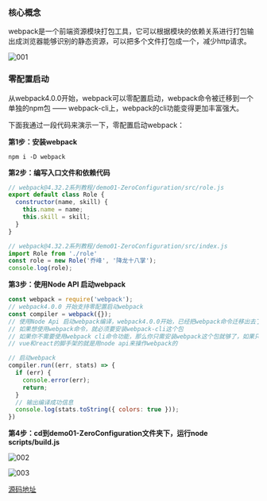 ### 核心概念
​		webpack是一个前端资源模块打包工具，它可以根据模块的依赖关系进行打包输出成浏览器能够识别的静态资源，可以把多个文件打包成一个，减少http请求。

![001](https://raw.githubusercontent.com/Jameswain/blog/master/webpack%404.32.2%E7%A0%94%E7%A9%B6%E7%AC%94%E8%AE%B0/demo01-ZeroConfiguration/images/001.png)


### 零配置启动

​		从webpack4.0.0开始，webpack可以零配置启动，webpack命令被迁移到一个单独的npm包 —— webpack-cli上，webpack的cli功能变得更加丰富强大。

下面我通过一段代码来演示一下，零配置启动webpack：

**第1步：安装webpack**

```shell
npm i -D webpack
```

**第2步：编写入口文件和依赖代码**

```javascript
// webpack@4.32.2系列教程/demo01-ZeroConfiguration/src/role.js
export default class Role {
  constructor(name, skill) {
    this.name = name;
    this.skill = skill;
  }
}
```

```javascript
// webpack@4.32.2系列教程/demo01-ZeroConfiguration/src/index.js
import Role from './role'
const role = new Role('乔峰', '降龙十八掌');
console.log(role);
```

**第3步：使用Node API 启动webpack**

```javascript
const webpack = require('webpack');
// webpack4.0.0 开始支持零配置启动webpack
const compiler = webpack({});
// 使用Node Api 启动webpack编译，webpack4.0.0开始，已经把webpack命令迁移出去了，成为一个单独的npm模块包，叫做webpack-cli，这个包的功能更多更强大。
// 如果想使用webpack命令，就必须要安装webpack-cli这个包
// 如果你不需要使用webpack cli命令功能，那么你只需安装webpack这个包就够了，如果只安装webpack这个包，那么只能通过node api来启动webpack
// vue和react的脚手架的就是用node api来操作webpack的

// 启动webpack
compiler.run((err, stats) => {
  if (err) {
    console.error(err);
    return;
  }
  // 输出编译成功信息
  console.log(stats.toString({ colors: true }));
})
```

**第4步：cd到demo01-ZeroConfiguration文件夹下，运行node scripts/build.js**

![002](https://raw.githubusercontent.com/Jameswain/blog/master/webpack%404.32.2%E7%A0%94%E7%A9%B6%E7%AC%94%E8%AE%B0/demo01-ZeroConfiguration/images/002.png)

![003](https://raw.githubusercontent.com/Jameswain/blog/master/webpack%404.32.2%E7%A0%94%E7%A9%B6%E7%AC%94%E8%AE%B0/demo01-ZeroConfiguration/images/003.png)

[源码地址](https://github.com/Jameswain/blog/tree/master/webpack%404.32.2%E7%B3%BB%E5%88%97%E6%95%99%E7%A8%8B/demo01-ZeroConfiguration)





